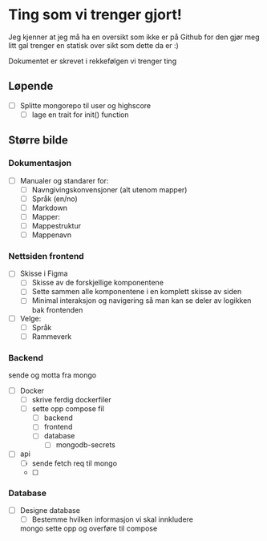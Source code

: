 # Ting som vi trenger gjort!

Jeg kjenner at jeg må ha en oversikt som ikke er på Github for den gjør meg litt gal trenger en statisk over sikt som dette da er :)

Dokumentet er skrevet i rekkefølgen vi trenger ting
## Løpende
- [ ] Splitte mongorepo til user og highscore
  - [ ] lage en trait for init() function

## Større bilde

### Dokumentasjon
- [ ] Manualer og standarer for:
  - [ ] Navngivingskonvensjoner (alt utenom mapper)
  - [ ] Språk (en/no)
  - [ ] Markdown
  - [ ]  Mapper:
    - [ ]  Mappestruktur
    - [ ]  Mappenavn

### Nettsiden frontend

- [ ] Skisse i Figma
  - [ ] Skisse av de forskjellige komponentene
  - [ ] Sette sammen alle komponentene i en komplett skisse av siden
  - [ ] Minimal interaksjon og navigering så man kan se deler av logikken bak frontenden

- [ ] Velge:
  - [ ] Språk
  - [ ] Rammeverk

### Backend
sende og motta fra mongo 
- [ ] Docker
  - [ ] skrive ferdig dockerfiler
  - [ ] sette opp compose fil
    - [ ] backend
    - [ ] frontend
    - [ ] database
      - [ ] mongodb-secrets

- [ ] api
  - [ ] sende fetch req til mongo
  - [ ] 

### Database 
- [ ] Designe database
  - [ ] Bestemme hvilken informasjon vi skal innkludere

  mongo sette opp og overføre til compose